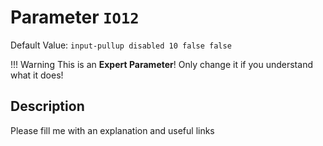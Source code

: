 # Parameter `IO12`
Default Value: `input-pullup disabled 10 false false`

!!! Warning
    This is an **Expert Parameter**! Only change it if you understand what it does!



## Description
Please fill me with an explanation and useful links

